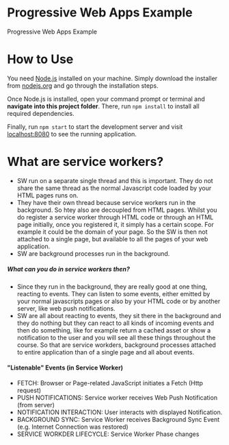 # Progressive Web Apps Example
Progressive Web Apps Example

# How to Use
You need [Node.js](https://nodejs.org) installed on your machine. Simply download the installer from [nodejs.org](https://nodejs.org) and go through the installation steps.

Once Node.js is installed, open your command prompt or terminal and **navigate into this project folder**. There, run `npm install` to install all required dependencies.

Finally, run `npm start` to start the development server and visit [localhost:8080](http://localhost:8080) to see the running application.

# What are service workers?
- SW run on a separate single thread and this is important. They do not share the same thread as the normal Javascript code loaded by your HTML pages runs on.
- They have their own thread because service workers run in the background. So htey also are decoupled from HTML pages. Whilst you do register a service worker through HTML code or through an HTML page initially, once you registered it, it simply has a certain scope. For example it could be the domain of your page. So the SW is then not attached to a single page, but available to all the pages of your web application.
- SW are background processes run in the background.

##### What can you do in service workers then?
- Since they run in the background, they are really good at one thing, reacting to events. They can listen to some events, either emitted by your normal javascripts pages or also by your HTML code or by another server, like web push notifications.
- SW are all about reacting to events, they sit there in the background and they do nothing but they can react to all kinds of incoming events and then do something, like for example return a cached asset or show a notification to the user and you will see all these things throughout the course. So that are service workders, background processes attached to entire application than of a single page and all about events.

#### "Listenable" Events (in Service Worker)
- FETCH: Browser or Page-related JavaScript initiates a Fetch (Http request)
- PUSH NOTIFICATIONS: Service worker receives Web Push Notification (from server)
- NOTIFICATION INTERACTION: User interacts with displayed Notification.
- BACKGROUND SYNC: Service Worker receives Background Sync Event (e.g. Internet Connection was restored)
- SERVICE WORKDER LIFECYCLE: Service Worker Phase changes
















